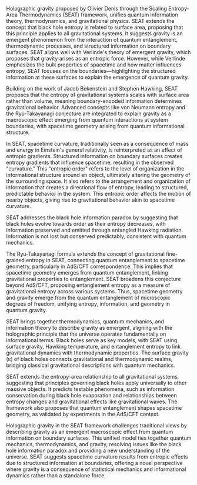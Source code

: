 Holographic gravity proposed by Olivier Denis through the Scaling Entropy-Area Thermodynamics (SEAT) framework, unifies quantum information theory, thermodynamics, and gravitational physics. SEAT extends the concept that black hole entropy is related to surface area, proposing that this principle applies to all gravitational systems. It suggests gravity is an emergent phenomenon from the interaction of quantum entanglement, thermodynamic processes, and structured information on boundary surfaces. SEAT aligns well with Verlinde's theory of emergent gravity, which proposes that gravity arises as an entropic force. However, while Verlinde emphasizes the bulk properties of spacetime and how matter influences entropy, SEAT focuses on the boundaries—highlighting the structured information at these surfaces to explain the emergence of quantum gravity.

Building on the work of Jacob Bekenstein and Stephen Hawking, SEAT proposes that the entropy of gravitational systems scales with surface area rather than volume, meaning boundary-encoded information determines gravitational behavior. Advanced concepts like von Neumann entropy and the Ryu-Takayanagi conjecture are integrated to explain gravity as a macroscopic effect emerging from quantum interactions at system boundaries, with spacetime geometry arising from quantum informational structure.

In SEAT, spacetime curvature, traditionally seen as a consequence of mass and energy in Einstein's general relativity, is reinterpreted as an effect of entropic gradients. Structured information on boundary surfaces creates entropy gradients that influence spacetime, resulting in the observed "curvature." This "entropic order" refers to the level of organization in the informational structure around an object, ultimately altering the geometry of the surrounding space. It also refers to the arrangement and organization of information that creates a directional flow of entropy, leading to structured, predictable behavior in the system. This entropic order affects the motion of nearby objects, giving rise to gravitational behavior akin to spacetime curvature.

SEAT addresses the black hole information paradox by suggesting that black holes evolve towards order as their entropy decreases, with information preserved and emitted through entangled Hawking radiation. Information is not lost but conserved predictably, consistent with quantum mechanics.

The Ryu-Takayanagi formula extends the concept of gravitational fine-grained entropy in SEAT, connecting quantum entanglement to spacetime geometry, particularly in AdS/CFT correspondence. This implies that spacetime geometry emerges from quantum entanglement, linking gravitational properties to entanglement. SEAT broadens this conjecture beyond AdS/CFT, proposing entanglement entropy as a measure of gravitational entropy across various systems. Thus, spacetime geometry and gravity emerge from the quantum entanglement of microscopic degrees of freedom, unifying entropy, information, and geometry in quantum gravity.

SEAT brings together thermodynamics, quantum mechanics, and information theory to describe gravity as emergent, aligning with the holographic principle that the universe operates fundamentally on informational terms. Black holes serve as key models, with SEAT using surface gravity, Hawking temperature, and entanglement entropy to link gravitational dynamics with thermodynamic properties. The surface gravity (κ) of black holes connects gravitational and thermodynamic realms, bridging classical gravitational descriptions with quantum mechanics.

SEAT extends the entropy-area relationship to all gravitational systems, suggesting that principles governing black holes apply universally to other massive objects. It predicts testable phenomena, such as information conservation during black hole evaporation and relationships between entropy changes and gravitational effects like gravitational waves. The framework also proposes that quantum entanglement shapes spacetime geometry, as validated by experiments in the AdS/CFT context.

Holographic gravity in the SEAT framework challenges traditional views by describing gravity as an emergent macroscopic effect from quantum information on boundary surfaces. This unified model ties together quantum mechanics, thermodynamics, and gravity, resolving issues like the black hole information paradox and providing a new understanding of the universe. SEAT suggests spacetime curvature results from entropic effects due to structured information at boundaries, offering a novel perspective where gravity is a consequence of statistical mechanics and informational dynamics rather than a standalone force.


